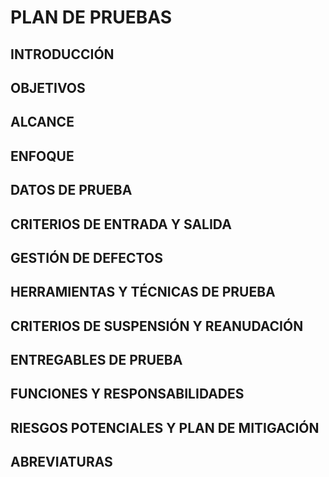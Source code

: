 # PLAN DE PRUEBAS

## INTRODUCCIÓN

## OBJETIVOS

## ALCANCE

## ENFOQUE 

## DATOS DE PRUEBA

## CRITERIOS DE ENTRADA Y SALIDA

## GESTIÓN DE DEFECTOS

## HERRAMIENTAS Y TÉCNICAS DE PRUEBA

## CRITERIOS DE SUSPENSIÓN Y REANUDACIÓN

## ENTREGABLES DE PRUEBA

## FUNCIONES Y RESPONSABILIDADES

## RIESGOS POTENCIALES Y PLAN DE MITIGACIÓN

## ABREVIATURAS



